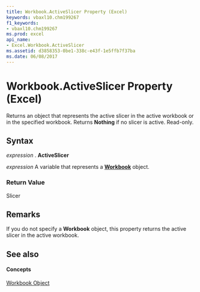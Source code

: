 ```yaml
---
title: Workbook.ActiveSlicer Property (Excel)
keywords: vbaxl10.chm199267
f1_keywords:
- vbaxl10.chm199267
ms.prod: excel
api_name:
- Excel.Workbook.ActiveSlicer
ms.assetid: d3858353-0be1-338c-e43f-1e5ffb7f37ba
ms.date: 06/08/2017
---
```



# Workbook.ActiveSlicer Property (Excel)

Returns an object that represents the active slicer in the active workbook or in the specified workbook. Returns **Nothing** if no slicer is active. Read-only.


## Syntax

 _expression_ . **ActiveSlicer**

 _expression_ A variable that represents a **[Workbook](workbook-object-excel.md)** object.


### Return Value

Slicer


## Remarks

If you do not specify a **Workbook** object, this property returns the active slicer in the active workbook.


## See also


#### Concepts


[Workbook Object](workbook-object-excel.md)

